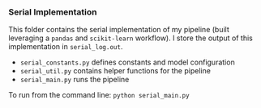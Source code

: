 ### Serial Implementation  
This folder contains the serial implementation of my pipeline (built leveraging a `pandas` and `scikit-learn` workflow). I store the output of this implementation in `serial_log.out`. 

- `serial_constants.py` defines constants and model configuration 
- `serial_util.py` contains helper functions for the pipeline 
- `serial_main.py` runs the pipeline 

To run from the command line: `python serial_main.py` 


